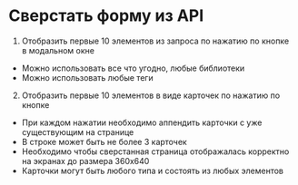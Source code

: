 # Сверстать форму из API

1. Отобразить первые 10 элементов из запроса по нажатию по кнопке в модальном окне
* Можно использовать все что угодно, любые библиотеки 
* Можно использовать любые теги

2. Отобразить первые 10 элементов в виде карточек по нажатию по кнопке
* При каждом нажатии необходимо аппендить карточки с уже существующим на странице
* В строке может быть не более 3 карточек
* Необходимо чтобы сверстанная страница отображалась корректно на экранах до размера 360x640
* Карточки могут быть любого типа и состоять из любых элементов